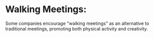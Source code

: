 # Walking Meetings:

Some companies encourage "walking meetings" as an alternative to traditional meetings, promoting both physical activity and creativity.

